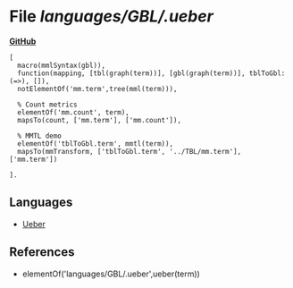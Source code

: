 # File _languages/GBL/.ueber_
**[GitHub](https://github.com/softlang/yas/blob/master/languages/GBL/.ueber)**
```
[
  macro(mmlSyntax(gbl)),
  function(mapping, [tbl(graph(term))], [gbl(graph(term))], tblToGbl:(=>), []),
  notElementOf('mm.term',tree(mml(term))),

  % Count metrics
  elementOf('mm.count', term),
  mapsTo(count, ['mm.term'], ['mm.count']),

  % MMTL demo
  elementOf('tblToGbl.term', mmtl(term)),
  mapsTo(mmTransform, ['tblToGbl.term', '../TBL/mm.term'], ['mm.term'])
  
].
```

## Languages
* [Ueber](../languages/Ueber.md)

## References
* elementOf('languages/GBL/.ueber',ueber(term))
